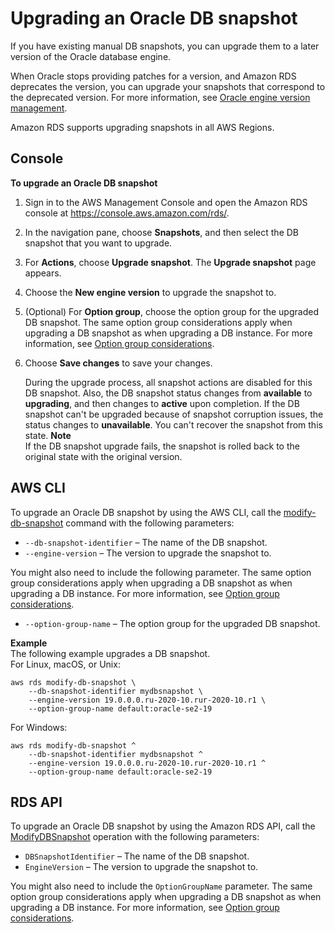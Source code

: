 # Upgrading an Oracle DB snapshot<a name="USER_UpgradeDBSnapshot.Oracle"></a>

If you have existing manual DB snapshots, you can upgrade them to a later version of the Oracle database engine\. 

When Oracle stops providing patches for a version, and Amazon RDS deprecates the version, you can upgrade your snapshots that correspond to the deprecated version\. For more information, see [Oracle engine version management](USER_UpgradeDBInstance.Oracle.Overview.md#Oracle.Concepts.Patching)\.

Amazon RDS supports upgrading snapshots in all AWS Regions\.

## Console<a name="USER_UpgradeDBSnapshot.Oracle.Console"></a>

**To upgrade an Oracle DB snapshot**

1. Sign in to the AWS Management Console and open the Amazon RDS console at [https://console\.aws\.amazon\.com/rds/](https://console.aws.amazon.com/rds/)\.

1. In the navigation pane, choose **Snapshots**, and then select the DB snapshot that you want to upgrade\.

1. For **Actions**, choose **Upgrade snapshot**\. The **Upgrade snapshot** page appears\.

1. Choose the **New engine version** to upgrade the snapshot to\.

1. \(Optional\) For **Option group**, choose the option group for the upgraded DB snapshot\. The same option group considerations apply when upgrading a DB snapshot as when upgrading a DB instance\. For more information, see [Option group considerations](USER_UpgradeDBInstance.Oracle.OGPG.md#USER_UpgradeDBInstance.Oracle.OGPG.OG)\. 

1. Choose **Save changes** to save your changes\.

   During the upgrade process, all snapshot actions are disabled for this DB snapshot\. Also, the DB snapshot status changes from **available** to **upgrading**, and then changes to **active** upon completion\. If the DB snapshot can't be upgraded because of snapshot corruption issues, the status changes to **unavailable**\. You can't recover the snapshot from this state\. 
**Note**  
If the DB snapshot upgrade fails, the snapshot is rolled back to the original state with the original version\.

## AWS CLI<a name="USER_UpgradeDBSnapshot.Oracle.CLI"></a>

To upgrade an Oracle DB snapshot by using the AWS CLI, call the [modify\-db\-snapshot](https://docs.aws.amazon.com/cli/latest/reference/rds/modify-db-snapshot.html) command with the following parameters: 
+ `--db-snapshot-identifier` – The name of the DB snapshot\. 
+ `--engine-version` – The version to upgrade the snapshot to\. 

You might also need to include the following parameter\. The same option group considerations apply when upgrading a DB snapshot as when upgrading a DB instance\. For more information, see [Option group considerations](USER_UpgradeDBInstance.Oracle.OGPG.md#USER_UpgradeDBInstance.Oracle.OGPG.OG)\. 
+ `--option-group-name` – The option group for the upgraded DB snapshot\. 

**Example**  
The following example upgrades a DB snapshot\.   
For Linux, macOS, or Unix:  

```
aws rds modify-db-snapshot \
    --db-snapshot-identifier mydbsnapshot \
    --engine-version 19.0.0.0.ru-2020-10.rur-2020-10.r1 \
    --option-group-name default:oracle-se2-19
```
For Windows:  

```
aws rds modify-db-snapshot ^
    --db-snapshot-identifier mydbsnapshot ^
    --engine-version 19.0.0.0.ru-2020-10.rur-2020-10.r1 ^
    --option-group-name default:oracle-se2-19
```

## RDS API<a name="USER_UpgradeDBSnapshot.Oracle.API"></a>

To upgrade an Oracle DB snapshot by using the Amazon RDS API, call the [ModifyDBSnapshot](https://docs.aws.amazon.com/AmazonRDS/latest/APIReference/API_ModifyDBSnapshot.html) operation with the following parameters: 
+ `DBSnapshotIdentifier` – The name of the DB snapshot\. 
+ `EngineVersion` – The version to upgrade the snapshot to\. 

You might also need to include the `OptionGroupName` parameter\. The same option group considerations apply when upgrading a DB snapshot as when upgrading a DB instance\. For more information, see [Option group considerations](USER_UpgradeDBInstance.Oracle.OGPG.md#USER_UpgradeDBInstance.Oracle.OGPG.OG)\. 